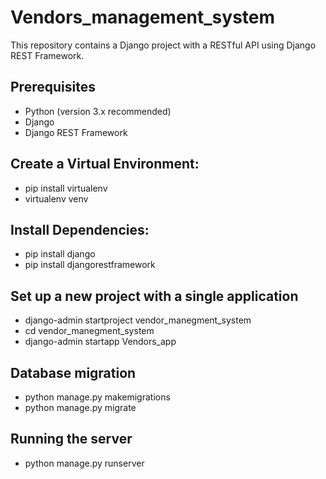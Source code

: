 ﻿# Vendors_management_system

This repository contains a Django project with a RESTful API using Django REST Framework.

## Prerequisites

- Python (version 3.x recommended)
- Django
- Django REST Framework


## Create a Virtual Environment:
- pip install virtualenv
- virtualenv venv

## Install Dependencies:
- pip install django
- pip install djangorestframework

## Set up a new project with a single application
- django-admin startproject vendor_manegment_system                 
- cd vendor_manegment_system
- django-admin startapp Vendors_app              

## Database migration                    
- python manage.py makemigrations      
- python manage.py migrate


## Running the server
- python manage.py runserver
